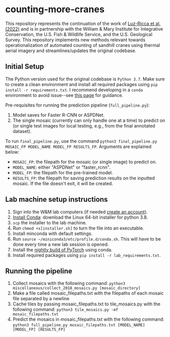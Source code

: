 # counting-more-cranes

This repository represents the continuation of the work of [Luz-Ricca et al. (2022)](https://doi.org/10.1002/rse2.301) and is in partnership with the William & Mary Institute for Integrative Conservation, the U.S. Fish & Wildlife Service, and the U.S. Geological Survey. This repository implements new methods relevant towards operationalization of automated counting of sandhill cranes using thermal aerial imagery and streamlines/updates the original codebase. 

## Initial Setup 

The Python version used for the original codebase is `Python 3.7`. Make sure to create a clean environment and install all required packages using `pip install -r requirements.txt`. I recommend developing in a `conda` environment to avoid issue--see [this page](https://conda.io/projects/conda/en/latest/user-guide/tasks/manage-environments.html) for guidance.

Pre-requisites for running the prediction pipeline (`full_pipeline.py`):
1. Model saves for Faster R-CNN or ASPDNet.
2. The single mosaic (currently can only handle one at a time) to predict on (or single test images for local testing, e.g., from the final annotated dataset).

To run `final_pipeline.py`, use the command `python3 final_pipeline.py MOSAIC_FP MODEL_NAME MODEL_FP RESULTS_FP`. Arguments are explained below:
- `MOSAIC_FP`: the filepath for the mosaic (or single image) to predict on.
- `MODEL_NAME`: either "ASPDNet" or "faster_rcnn".
- `MODEL_FP`: the filepath for the pre-trained model.
- `RESULTS_FP`: the filepath for saving prediction results on the inputted mosaic. If the file doesn't exit, it will be created.


## Lab machine setup instructions 

1. Sign into the W&M lab computers (if needed [create an account](https://accounts.cs.wm.edu/newuser_template)).
2. [Install Conda](https://docs.conda.io/en/latest/miniconda.html#linux-installers): download the Linux 64-bit installer for python 3.8.
2. `scp` the installer to the lab machine.
3. Run `chmod +x[installer.sh]` to turn the file into an executable.
4. Install minconda with default settings.
5. Run `source ~/miniconda3/etc/profile.d/conda.sh`. This will have to be done every time a new lab session is opened. 
6. Install the [nightly build of PyTorch](https://pytorch.org/get-started/locally/) using conda.
6. Install required packages using `pip install -r lab_requirements.txt`.

## Running the pipeline
1. Collect mosaics with the following command: `python3 miscellaneous/collect_2018_mosaics.py [mosaic_directory]`
2. Make a file called mosaic_filepaths.txt with the filepaths of each mosaic file separated by a newline
3. Cache tiles by passing mosaic_filepaths.txt to tile_mosaics.py with the following command: `python3 tile_mosaics.py -mf mosaic_filepaths.txt`
4. Predict the mosaics in mosaic_filepaths.txt with the following command: `python3 full_pipeline.py mosaic_filepaths.txt [MODEL_NAME] [MODEL_FP] [RESULTS_FP]`